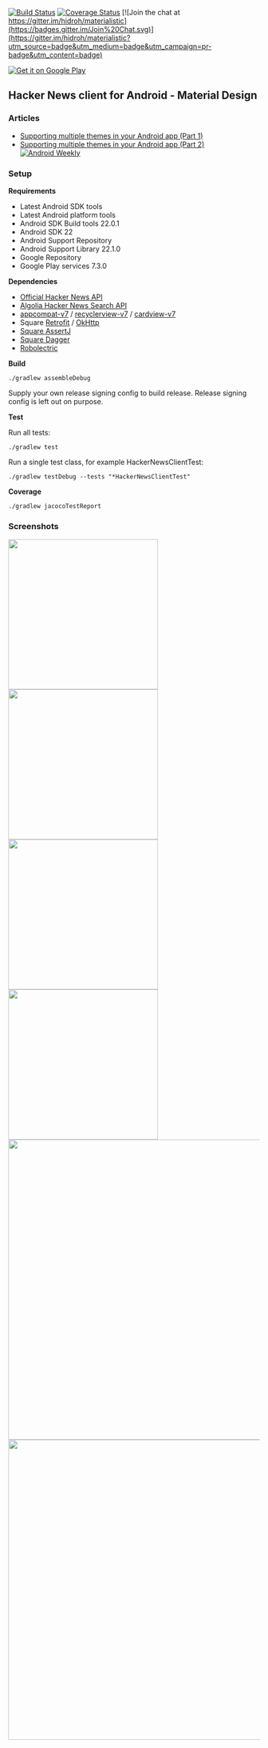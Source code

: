 [![Build Status](https://travis-ci.org/hidroh/materialistic.svg?branch=master)](https://travis-ci.org/hidroh/materialistic) [![Coverage Status](https://coveralls.io/repos/hidroh/materialistic/badge.svg?branch=master)](https://coveralls.io/r/hidroh/materialistic?branch=master) [![Join the chat at https://gitter.im/hidroh/materialistic](https://badges.gitter.im/Join%20Chat.svg)](https://gitter.im/hidroh/materialistic?utm_source=badge&utm_medium=badge&utm_campaign=pr-badge&utm_content=badge)

[![Get it on Google Play](https://developer.android.com/images/brand/en_generic_rgb_wo_45.png)](https://play.google.com/store/apps/details?id=io.github.hidroh.materialistic)

## Hacker News client for Android - Material Design

### Articles
- [Supporting multiple themes in your Android app (Part 1)](http://www.hidroh.com/2015/02/16/support-multiple-themes-android-app/)
- [Supporting multiple themes in your Android app (Part 2)](http://www.hidroh.com/2015/02/25/support-multiple-themes-android-app-part-2/) [![Android Weekly](https://img.shields.io/badge/android--weekly-144-blue.svg)](http://androidweekly.net/issues/issue-144)


### Setup
**Requirements**
- Latest Android SDK tools
- Latest Android platform tools
- Android SDK Build tools 22.0.1
- Android SDK 22
- Android Support Repository
- Android Support Library 22.1.0
- Google Repository
- Google Play services 7.3.0

**Dependencies**
- [Official Hacker News API](https://github.com/HackerNews/API)
- [Algolia Hacker News Search API](https://github.com/algolia/hn-search)
- [appcompat-v7](https://developer.android.com/tools/support-library/features.html#v7-appcompat) / [recyclerview-v7](https://developer.android.com/tools/support-library/features.html#v7-recyclerview) / [cardview-v7](https://developer.android.com/tools/support-library/features.html#v7-cardview)
- Square [Retrofit](https://github.com/square/retrofit) / [OkHttp](https://github.com/square/okhttp)
- [Square AssertJ](https://github.com/square/assertj-android)
- [Square Dagger](https://github.com/square/dagger)
- [Robolectric](https://github.com/robolectric/robolectric)

**Build**

    ./gradlew assembleDebug

Supply your own release signing config to build release. Release signing config is left out on purpose.

**Test**

Run all tests:

    ./gradlew test

Run a single test class, for example HackerNewsClientTest:

    ./gradlew testDebug --tests "*HackerNewsClientTest"

**Coverage**

    ./gradlew jacocoTestReport

### Screenshots
<img src="assets/screenshot-1.png" width="300px" />
<img src="assets/screenshot-2.png" width="300px" />
<img src="assets/screenshot-3.png" width="300px" />
<img src="assets/screenshot-8.png" width="300px" />
<img src="assets/screenshot-10.png" width="600px" />
<img src="assets/screenshot-12.png" width="600px" />
